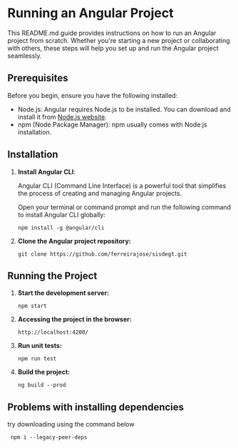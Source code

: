 # Running an Angular Project

This README.md guide provides instructions on how to run an Angular project from scratch. Whether you're starting a new project or collaborating with others, these steps will help you set up and run the Angular project seamlessly.

## Prerequisites

Before you begin, ensure you have the following installed:

- Node.js: Angular requires Node.js to be installed. You can download and install it from [Node.js website](https://nodejs.org/).
- npm (Node Package Manager): npm usually comes with Node.js installation.

## Installation

1. **Install Angular CLI**:

   Angular CLI (Command Line Interface) is a powerful tool that simplifies the process of creating and managing Angular projects.

   Open your terminal or command prompt and run the following command to install Angular CLI globally:

   ```
   npm install -g @angular/cli
    ```

2. **Clone the Angular project repository:**

    ```
    git clone https://github.com/ferreirajose/sisdegt.git
    ```

## Running the Project

1. **Start the development server:**

    ```
    npm start
    ```


2. **Accessing the project in the browser:**

    ```
    http://localhost:4200/
    ```

3. **Run unit tests:**
    
    ```
    npm run test
    ```
4. **Build the project:**
    ```
    ng build --prod
    ```

## Problems with installing dependencies

  try downloading using the command below
  
  ```
   npm i --legacy-peer-deps
  ```
